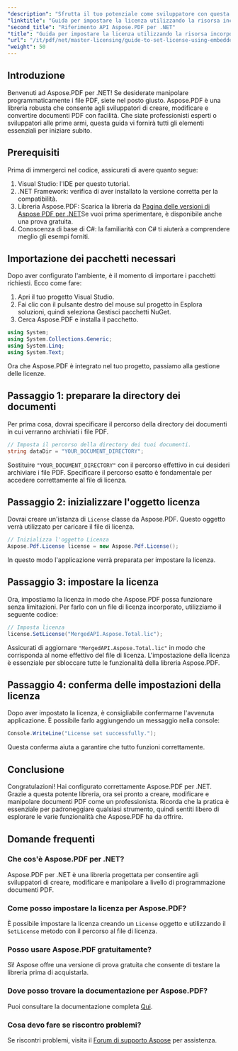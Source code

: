 ```yaml
---
"description": "Sfrutta il tuo potenziale come sviluppatore con questa guida completa ad Aspose.PDF per .NET. Scopri come creare, modificare e manipolare facilmente documenti PDF a livello di programmazione. Questo tutorial illustra i prerequisiti e le istruzioni dettagliate."
"linktitle": "Guida per impostare la licenza utilizzando la risorsa incorporata"
"second_title": "Riferimento API Aspose.PDF per .NET"
"title": "Guida per impostare la licenza utilizzando la risorsa incorporata"
"url": "/it/pdf/net/master-licensing/guide-to-set-license-using-embedded-resource/"
"weight": 50
---
```


## Introduzione

Benvenuti ad Aspose.PDF per .NET! Se desiderate manipolare programmaticamente i file PDF, siete nel posto giusto. Aspose.PDF è una libreria robusta che consente agli sviluppatori di creare, modificare e convertire documenti PDF con facilità. Che siate professionisti esperti o sviluppatori alle prime armi, questa guida vi fornirà tutti gli elementi essenziali per iniziare subito.

## Prerequisiti

Prima di immergerci nel codice, assicurati di avere quanto segue:

1. Visual Studio: l'IDE per questo tutorial.
2. .NET Framework: verifica di aver installato la versione corretta per la compatibilità.
3. Libreria Aspose.PDF: Scarica la libreria da [Pagina delle versioni di Aspose PDF per .NET](https://releases.aspose.com/pdf/net/)Se vuoi prima sperimentare, è disponibile anche una prova gratuita.
4. Conoscenza di base di C#: la familiarità con C# ti aiuterà a comprendere meglio gli esempi forniti.

## Importazione dei pacchetti necessari

Dopo aver configurato l'ambiente, è il momento di importare i pacchetti richiesti. Ecco come fare:

1. Apri il tuo progetto Visual Studio.
2. Fai clic con il pulsante destro del mouse sul progetto in Esplora soluzioni, quindi seleziona Gestisci pacchetti NuGet.
3. Cerca Aspose.PDF e installa il pacchetto.

```csharp
using System;
using System.Collections.Generic;
using System.Linq;
using System.Text;
```

Ora che Aspose.PDF è integrato nel tuo progetto, passiamo alla gestione delle licenze.

## Passaggio 1: preparare la directory dei documenti

Per prima cosa, dovrai specificare il percorso della directory dei documenti in cui verranno archiviati i file PDF.

```csharp
// Imposta il percorso della directory dei tuoi documenti.
string dataDir = "YOUR_DOCUMENT_DIRECTORY";
```

Sostituire `"YOUR_DOCUMENT_DIRECTORY"` con il percorso effettivo in cui desideri archiviare i file PDF. Specificare il percorso esatto è fondamentale per accedere correttamente al file di licenza.

## Passaggio 2: inizializzare l'oggetto licenza

Dovrai creare un'istanza di `License` classe da Aspose.PDF. Questo oggetto verrà utilizzato per caricare il file di licenza.

```csharp
// Inizializza l'oggetto Licenza
Aspose.Pdf.License license = new Aspose.Pdf.License();
```

In questo modo l'applicazione verrà preparata per impostare la licenza.

## Passaggio 3: impostare la licenza

Ora, impostiamo la licenza in modo che Aspose.PDF possa funzionare senza limitazioni. Per farlo con un file di licenza incorporato, utilizziamo il seguente codice:

```csharp
// Imposta licenza
license.SetLicense("MergedAPI.Aspose.Total.lic");
```

Assicurati di aggiornare `"MergedAPI.Aspose.Total.lic"` in modo che corrisponda al nome effettivo del file di licenza. L'impostazione della licenza è essenziale per sbloccare tutte le funzionalità della libreria Aspose.PDF.

## Passaggio 4: conferma delle impostazioni della licenza

Dopo aver impostato la licenza, è consigliabile confermarne l'avvenuta applicazione. È possibile farlo aggiungendo un messaggio nella console:

```csharp
Console.WriteLine("License set successfully.");
```

Questa conferma aiuta a garantire che tutto funzioni correttamente.

## Conclusione

Congratulazioni! Hai configurato correttamente Aspose.PDF per .NET. Grazie a questa potente libreria, ora sei pronto a creare, modificare e manipolare documenti PDF come un professionista. Ricorda che la pratica è essenziale per padroneggiare qualsiasi strumento, quindi sentiti libero di esplorare le varie funzionalità che Aspose.PDF ha da offrire.

## Domande frequenti

### Che cos'è Aspose.PDF per .NET?
Aspose.PDF per .NET è una libreria progettata per consentire agli sviluppatori di creare, modificare e manipolare a livello di programmazione documenti PDF.

### Come posso impostare la licenza per Aspose.PDF?
È possibile impostare la licenza creando un `License` oggetto e utilizzando il `SetLicense` metodo con il percorso al file di licenza.

### Posso usare Aspose.PDF gratuitamente?
Sì! Aspose offre una versione di prova gratuita che consente di testare la libreria prima di acquistarla.

### Dove posso trovare la documentazione per Aspose.PDF?
Puoi consultare la documentazione completa [Qui](https://reference.aspose.com/pdf/net/).

### Cosa devo fare se riscontro problemi?
Se riscontri problemi, visita il [Forum di supporto Aspose](https://forum.aspose.com/c/pdf/10) per assistenza.